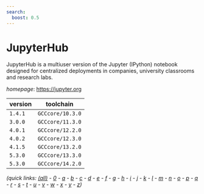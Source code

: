 ```yaml
---
search:
  boost: 0.5
---
```

# JupyterHub

JupyterHub is a multiuser version of the Jupyter (IPython) notebook designed  for centralized deployments in companies, university classrooms and research labs.

*homepage*: <https://jupyter.org>

version | toolchain
--------|----------
``1.4.1`` | ``GCCcore/10.3.0``
``3.0.0`` | ``GCCcore/11.3.0``
``4.0.1`` | ``GCCcore/12.2.0``
``4.0.2`` | ``GCCcore/12.3.0``
``4.1.5`` | ``GCCcore/13.2.0``
``5.3.0`` | ``GCCcore/13.3.0``
``5.3.0`` | ``GCCcore/14.2.0``


*(quick links: [(all)](../index.md) - [0](../0/index.md) - [a](../a/index.md) - [b](../b/index.md) - [c](../c/index.md) - [d](../d/index.md) - [e](../e/index.md) - [f](../f/index.md) - [g](../g/index.md) - [h](../h/index.md) - [i](../i/index.md) - [j](../j/index.md) - [k](../k/index.md) - [l](../l/index.md) - [m](../m/index.md) - [n](../n/index.md) - [o](../o/index.md) - [p](../p/index.md) - [q](../q/index.md) - [r](../r/index.md) - [s](../s/index.md) - [t](../t/index.md) - [u](../u/index.md) - [v](../v/index.md) - [w](../w/index.md) - [x](../x/index.md) - [y](../y/index.md) - [z](../z/index.md))*

